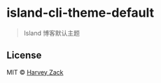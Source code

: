 # island-cli-theme-default

> Island 博客默认主题

## License

MIT © [Harvey Zack](https://www.zhw-island.com/)
